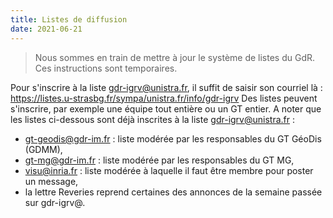 ```yaml
---
title: Listes de diffusion
date: 2021-06-21
---
```


> Nous sommes en train de mettre à jour le système de listes du GdR. Ces instructions sont
temporaires.

Pour s'inscrire à la liste gdr-igrv@unistra.fr, il suffit de saisir son courriel là :
https://listes.u-strasbg.fr/sympa/unistra.fr/info/gdr-igrv
Des listes peuvent s'inscrire, par exemple une équipe tout entière ou un GT entier.
A noter que les listes ci-dessous sont déjà inscrites à la liste gdr-igrv@unistra.fr :
- gt-geodis@gdr-im.fr : liste modérée par les responsables du GT GéoDis (GDMM),
- gt-mg@gdr-im.fr : liste modérée par les responsables du GT MG,
- visu@inria.fr : liste modérée à laquelle il faut être membre pour poster un message,
- la lettre Reveries reprend certaines des annonces de la semaine passée sur gdr-igrv@.
